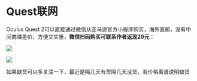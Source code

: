 # Quest联网

Oculus Quest 2可以直接通过微信从亚马逊官方小程序购买，海外直邮，没有中间商赚差价，方便又实惠，**微信扫码购买可联系作者返现20元**：

![](https://cdn.jsdelivr.net/gh/EYW-015/Oculus-guide-China/quest/amz64.png)

![](https://cdn.jsdelivr.net/gh/EYW-015/Oculus-guide-China/quest/amz256.png)

如果缺货可以多关注一下，最近是隔几天有货隔几天没货，若价格离谱说明缺货

